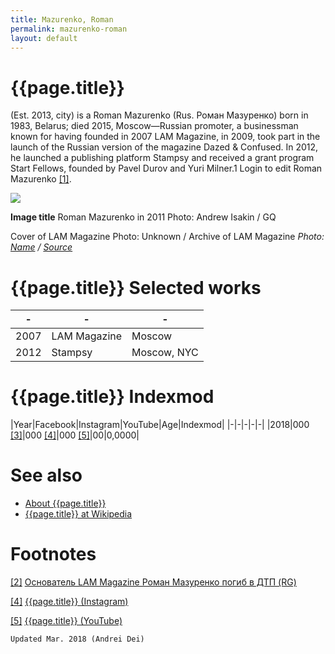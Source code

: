 ```yaml
---
title: Mazurenko, Roman
permalink: mazurenko-roman
layout: default
---
```


# {{page.title}}

(Est. 2013, city) is a Roman Mazurenko (Rus. Роман Мазуренко) born in 1983, Belarus; died 2015, Moscow—Russian promoter, a businessman known for having founded in 2007 LAM Magazine, in 2009, took part in the launch of the Russian version of the magazine Dazed & Confused. In 2012, he launched a publishing platform Stampsy and received a grant program Start Fellows, founded by Pavel Durov and Yuri Milner.1 Login to edit Roman Mazurenko <span id="a1">[\[1\]](#f1)</span>.

![](/encyclopedia/images/{{page.permalink}}.jpg)

**Image title**
Roman Mazurenko in 2011
Photo: Andrew Isakin  / GQ

Cover of LAM Magazine
Photo: Unknown / Archive of LAM Magazine
*Photo: [Name](index) / [Source](index)*

# {{page.title}} Selected works
 |- |-	 |-|
 |- |-	 |-|
 |2007	 |LAM Magazine	 |Moscow|
 |2012	 |Stampsy	 |Moscow, NYC|


# {{page.title}} Indexmod

|Year|Facebook|Instagram|YouTube|Age|Indexmod|
|-|-|-|-|-|
|2018|000 <span id="a3">[\[3\]](#f3)</span>|000 <span id="a4">[\[4\]](#f4)</span>|000 <span id="a5">[\[5\]](#f5)</span>|00|0,0000|


# See also

+ [About {{page.title}}](index)
+ [{{page.title}} at Wikipedia](index)

# Footnotes

[[2]](#a2) <span id="f2"></span> [Основатель LAM Magazine Роман Мазуренко погиб в ДТП (RG)](https://rg.ru/2015/11/29/mazurenko-site-anons.html)

[[4]](#a4) <span id="f4"></span> [{{page.title}} (Instagram)](index)

[[5]](#a5) <span id="f5"></span> [{{page.title}} (YouTube)](index)

`Updated Mar. 2018 (Andrei Dei)`
